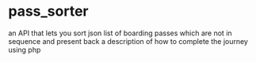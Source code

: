 # pass_sorter
an API that lets you sort json list of boarding passes which are not in sequence and present back a description of how to complete the journey using php
